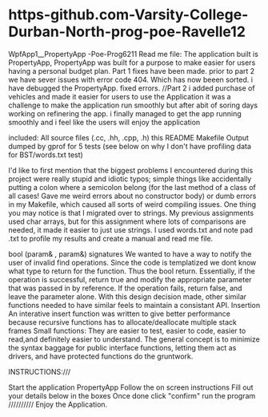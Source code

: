 # https-github.com-Varsity-College-Durban-North-prog-poe-Ravelle12
WpfApp1__PropertyApp -Poe-Prog6211
Read me file: The application built is PropertyApp, PropertyApp was built for a purpose to make easier for users having a personal budget plan. Part 1 fixes have been made. prior to part 2 we have sever issues with error code 404. Which has now beeen sorted. i have debugged the PropertyApp. fixed errors. //Part 2 i added purchase of vehicles and made it easier for users to use the Application
it was a challenge to make the application run smoothly but after abit of soring days working on refinering the app. i finally managed to get the app running smoothly and i feel like the users will enjoy the application

included:
All source files (.cc, .hh, .cpp, .h)
this README
Makefile
Output dumped by gprof for 5 tests (see below on why I don't have profiling data for BST/words.txt test)

I'd like to first mention that the biggest problems I encountered during this project were really stupid and idiotic typos; simple things like accidentally putting a colon where a semicolon belong (for the last method of a class of all cases! Gave me weird errors about no constructor body) or dumb errors in my Makefile, which caused all sorts of weird compiling issues.
One thing you may notice is that I migrated over to strings.  My previous assignments used char arrays, but for this assignment where lots of comparisons are needed, it made it easier to just use strings.
I used words.txt and note pad .txt to profile my results and create a manual and read me file.

bool <function>(param& , param&) signatures
We wanted to have a way to notify the user of invalid find operations.  Since
the code is templatized we dont know what type to return for the function.  Thus
the bool return.  Essentially, if the operation is successful, return true and
modify the appropriate parameter that was passed in by reference.  If the
operation fails, return false, and leave the parameter alone.  With this design
decision made, other similar functions needed to have similar feels to maintain
a consistant API.
Insertion
An interative insert function was written to give better performance because
recursive functions has to allocate/deallocate multiple stack frames
Small functions:
They are easier to test, easier to code, easier to read,and definitely easier to
understand. The general concept is to minimize the syntax baggage for public
interface functions, letting them act as drivers, and have protected functions
do the gruntwork.

INSTRUCTIONS:///

Start the application PropertyApp
Follow the on screen instructions
Fill out your details below in the boxes
Once done click "confirm"
run the program ////////// Enjoy the Application.
